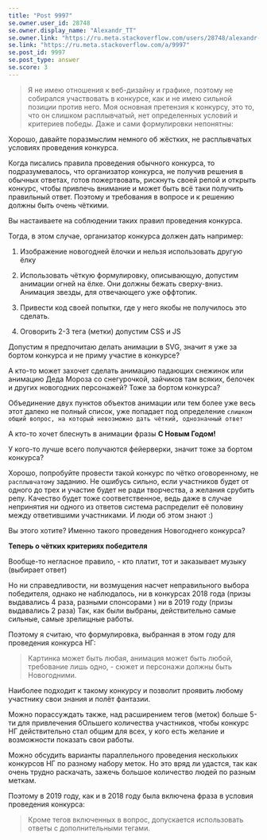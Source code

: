 ```yaml
---
title: "Post 9997"
se.owner.user_id: 28748
se.owner.display_name: "Alexandr_TT"
se.owner.link: "https://ru.meta.stackoverflow.com/users/28748/alexandr-tt"
se.link: "https://ru.meta.stackoverflow.com/a/9997"
se.post_id: 9997
se.post_type: answer
se.score: 3
---
```

<blockquote>
  <p>Я не имею отношения к веб-дизайну и графике, поэтому не собирался
  участвовать в конкурсе, как и не имею сильной позиции против него. Моя
  основная претензия к конкурсу, это то, что он слишком расплывчатый,
  нет определенных условий и критериев победы. Даже и сами формулировки
  непонятны: </p>
</blockquote>

<p>Хорошо, давайте поразмыслим немного об жёстких, не расплывчатых условиях проведения конкурса.  </p>

<p>Когда писались  правила проведения обычного конкурса, то подразумевалось, что организатор конкурса, не получив решения в обычных ответах, готов пожертвовать, рискнуть своей репой и открыть конкурс, чтобы привлечь внимание и может быть всё таки получить правильный ответ. Поэтому и требования в вопросе и к решению должны быть очень чёткими.</p>

<p>Вы настаиваете на соблюдении таких правил проведения конкурса.  </p>

<p>Тогда, в этом случае, организатор конкурса должен дать например: </p>

<ol>
<li><p>Изображение новогодней ёлочки и нельзя использовать другую ёлку</p></li>
<li><p>Использовать чёткую формулировку, описывающую, допустим анимации огней на ёлке. Они должны бежать сверху-вниз. Анимация звезды, для отвечающего уже оффтопик.</p></li>
<li><p>Привести код своей попытки, где у него якобы не получилось это сделать.</p></li>
<li><p>Оговорить 2-3 тега (метки) допустим CSS и JS   </p></li>
</ol>

<p>Допустим я предпочитаю делать анимации в SVG, значит я уже за бортом конкурса и не приму участие в конкурсе? </p>

<p>А кто-то может захочет сделать анимацию падающих снежинок или анимацию Деда Мороза со снегурочкой, зайчиков там всяких, белочек и других новогодних персонажей? Тоже за бортом конкурса?     </p>

<p>Объединение двух пунктов объектов анимации или тем более уже весь этот далеко не полный список, уже попадает под определение <code>слишком общий вопрос, на который невозможно дать чёткий, однозначный ответ</code></p>

<p>А кто-то хочет блеснуть в анимации фразы <strong>С Новым Годом!</strong>   </p>

<p>У кого-то лучше всего получаются фейерверки, значит тоже за бортом конкурса?</p>

<p>Хорошо, попробуйте провести такой конкурс по чётко оговоренному, не <code>расплывчатому</code> заданию. Не ошибусь сильно, если участников будет от одного до трех и участие будет не ради творчества, а желания срубить репу. Качество будет тоже соответственное, ведь даже в случае непринятия ни одного из ответов система распределит её половину между ответившими участниками. И люди об этом знают :)    </p>

<p>Вы этого хотите? Именно такого проведения Новогоднего конкурса?    </p>

<p><strong>Теперь о чётких критериях победителя</strong>   </p>

<p>Вообще-то негласное правило, - кто платит, тот и заказывает музыку (выбирает ответ)  </p>

<p>Но ни справедливости, ни возмущения насчет неправильного выбора победителя, однако не наблюдалось, ни в конкурсах 2018 года (призы выдавались 4 раза, разными спонсорами ) ни в 2019 году (призы выдавались 2 раза) Так, как были выбраны, действительно самые сильные, самые зрелищные работы.   </p>

<p>Поэтому я считаю, что формулировка, выбранная в этом году для проведения конкурса НГ: </p>

<blockquote>
  <p>Картинка может быть любая, анимация может быть любой, требование лишь
  одно, - сюжет и персонажи должны быть Новогодними.    </p>
</blockquote>

<p>Наиболее подходит к такому конкурсу и позволит проявить  любому участнику свои знания  и полёт фантазии.</p>

<p>Можно порассуждать также, над расширением тегов (меток) больше 5-ти для привлечения бОльшего количества участников, чтобы конкурс НГ действительно стал общим для всех, у кого есть желание и возможности показать свои работы.      </p>

<p>Можно обсудить варианты параллельного проведения нескольких конкурсов НГ по разному набору меток. Но это вряд ли удастся, так как очень трудно раскачать, зажечь большое количество людей по разным меткам.  </p>

<p>Поэтому в 2019 году, как и в 2018 году была включена фраза в условия проведения конкурса: </p>

<blockquote>
  <p>Кроме тегов включенных в вопрос, допускается использовать ответы с
  дополнительными тегами.</p>
</blockquote>
